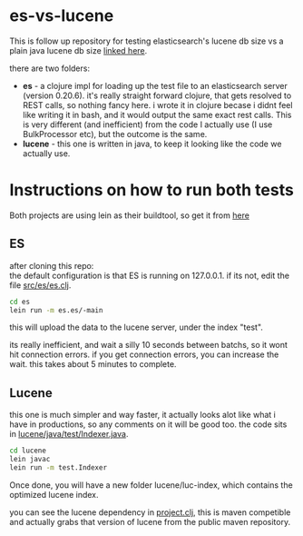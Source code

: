 es-vs-lucene
============

This is follow up repository for testing elasticsearch's lucene db size vs a plain java lucene db size [linked here](https://groups.google.com/d/msg/elasticsearch/6j0E-2pTbWg/bAorYsCcQjsJ).

there are two folders:
 * **es** - a clojure impl for loading up the test file to an elasticsearch server (version 0.20.6). it's really straight forward clojure, that gets resolved to REST calls, so nothing fancy here. i wrote it in clojure becase i didnt feel like writing it in bash, and it would output the same exact rest calls. This is very different (and inefficient) from the code I actually use (I use BulkProcessor etc), but the outcome is the same.
 * **lucene** - this one is written in java, to keep it looking like the code we actually use.
 
# Instructions on how to run both tests
Both projects are using lein as their buildtool, so get it from [here](https://github.com/technomancy/leiningen#installation)

## ES
after cloning this repo:<br>
the default configuration is that ES is running on 127.0.0.1. if its not, edit the file [src/es/es.clj](https://github.com/vadali/es-vs-lucene/blob/master/es/src/es/es.clj#L9). 

```bash
cd es
lein run -m es.es/-main
```

this will upload the data to the lucene server, under the index "test".

its really inefficient, and wait a silly 10 seconds between batchs, so it wont hit connection errors. if you get connection errors, you can increase the wait. this takes about 5 minutes to complete.

## Lucene
this one is much simpler and way faster, it actually looks alot like what i have in productions, so any comments on it will be good too.
the code sits in [lucene/java/test/Indexer.java](https://github.com/vadali/es-vs-lucene/blob/master/lucene/java/test/Indexer.java). 

```bash
cd lucene
lein javac
lein run -m test.Indexer
```
Once done, you will have a new folder lucene/luc-index, which contains the optimized lucene index.

you can see the lucene dependency in [project.clj](https://github.com/vadali/es-vs-lucene/blob/master/lucene/project.clj), this is maven competible and actually grabs that version of lucene from the public maven repository.
